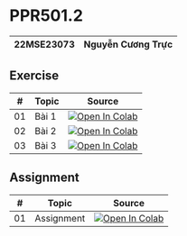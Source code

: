 # PPR501.2

| 22MSE23073 | Nguyễn Cương Trực | 
|-|-|

## Exercise
| # | Topic | Source |
|-|-|-|
| 01 | Bài 1 | [![Open In Colab](https://colab.research.google.com/assets/colab-badge.svg)](https://colab.research.google.com/drive/) |
| 02 | Bài 2 | [![Open In Colab](https://colab.research.google.com/assets/colab-badge.svg)](https://colab.research.google.com/drive/1iNFhIrSx_OyRiHb3N9YyXbnoZpE8wb6V?usp=share_link) |
| 03 | Bài 3 | [![Open In Colab](https://colab.research.google.com/assets/colab-badge.svg)](https://colab.research.google.com/drive/1wZMnE501sG7vLG3kfMQHFrpv37FhkOJv?usp=share_link) |

## Assignment
| # | Topic | Source |
|-|-|-|
| 01 | Assignment | [![Open In Colab](https://colab.research.google.com/assets/colab-badge.svg)](https://colab.research.google.com/drive/1XX6t02_cSjQQRys9CS2_oC8Ip3v9EHKJ?usp=share_link)|
